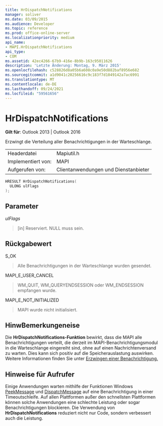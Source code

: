 ```yaml
---
title: HrDispatchNotifications
manager: soliver
ms.date: 03/09/2015
ms.audience: Developer
ms.topic: reference
ms.prod: office-online-server
ms.localizationpriority: medium
api_name:
- MAPI.HrDispatchNotifications
api_type:
- COM
ms.assetid: 42ec4266-67b9-416e-8b9b-163c95011626
description: 'Letzte Änderung: Montag, 9. März 2015'
ms.openlocfilehash: c528826d8a05b6a608c0a9e50d882baf8956e682
ms.sourcegitcommit: a1d9041c20256616c9c183f7d1049142a7ac6991
ms.translationtype: MT
ms.contentlocale: de-DE
ms.lasthandoff: 09/24/2021
ms.locfileid: "59561656"
---
```

# <a name="hrdispatchnotifications"></a>HrDispatchNotifications

  
  
**Gilt für**: Outlook 2013 | Outlook 2016 
  
Erzwingt die Verteilung aller Benachrichtigungen in der Warteschlange. 
  
|||
|:-----|:-----|
|Headerdatei  <br/> |Mapiutil.h  <br/> |
|Implementiert von:  <br/> |MAPI  <br/> |
|Aufgerufen von:  <br/> |Clientanwendungen und Dienstanbieter  <br/> |
   
```cpp
HRESULT HrDispatchNotifications(
  ULONG ulFlags
);
```

## <a name="parameters"></a>Parameter

 _ulFlags_
  
> [in] Reserviert. NULL muss sein. 
    
## <a name="return-value"></a>Rückgabewert

S_OK
  
> Alle Benachrichtigungen in der Warteschlange wurden gesendet.
    
MAPI_E_USER_CANCEL
  
> WM_QUIT, WM_QUERYENDSESSION oder WM_ENDSESSION empfangen wurde.
    
MAPI_E_NOT_INITIALIZED
  
> MAPI wurde nicht initialisiert.
    
## <a name="remarks"></a>HinwBemerkungeneise

Die **HrDispatchNotifications-Funktion** bewirkt, dass die MAPI alle Benachrichtigungen verteilt, die derzeit im MAPI-Benachrichtigungsmodul in die Warteschlange eingereiht sind, ohne auf einen Nachrichtenversand zu warten. Dies kann sich positiv auf die Speicherauslastung auswirken. Weitere Informationen finden Sie unter [Erzwingen einer Benachrichtigung.](forcing-a-notification.md) 
  
## <a name="notes-to-callers"></a>Hinweise für Aufrufer

Einige Anwendungen warten mithilfe der Funktionen Windows [PeekMessage](https://msdn.microsoft.com/library/ms644943.aspx) und [DispatchMessage](https://msdn.microsoft.com/library/ms644934.aspx) auf eine Benachrichtigung in einer Timeoutschleife. Auf allen Plattformen außer den schnellsten Plattformen können solche Anwendungen eine schlechte Leistung oder sogar Benachrichtigungen blockieren. Die Verwendung von **HrDispatchNotifications** reduziert nicht nur Code, sondern verbessert auch die Leistung. 
  

